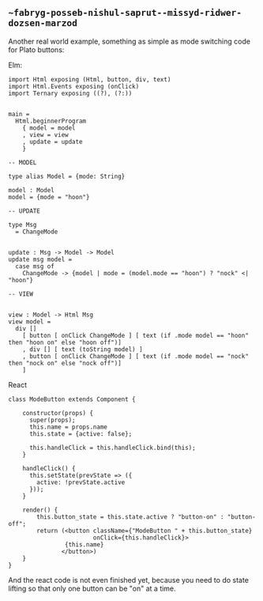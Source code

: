 ## `~fabryg-posseb-nishul-saprut--missyd-ridwer-dozsen-marzod`
Another real world example,
something as simple as mode switching code for Plato buttons:

Elm:

```
import Html exposing (Html, button, div, text)
import Html.Events exposing (onClick)
import Ternary exposing ((?), (?:))


main =
  Html.beginnerProgram
    { model = model
    , view = view
    , update = update
    }

-- MODEL

type alias Model = {mode: String}

model : Model
model = {mode = "hoon"}

-- UPDATE

type Msg
  = ChangeMode


update : Msg -> Model -> Model
update msg model =
  case msg of
    ChangeMode -> {model | mode = (model.mode == "hoon") ? "nock" <| "hoon"}

-- VIEW


view : Model -> Html Msg
view model =
  div []
    [ button [ onClick ChangeMode ] [ text (if .mode model == "hoon" then "hoon on" else "hoon off")]
    , div [] [ text (toString model) ]
    , button [ onClick ChangeMode ] [ text (if .mode model == "nock" then "nock on" else "nock off")]
    ]
```

React

```
class ModeButton extends Component {

    constructor(props) {
      super(props);
      this.name = props.name
      this.state = {active: false};

      this.handleClick = this.handleClick.bind(this);
    }

    handleClick() {
      this.setState(prevState => ({
        active: !prevState.active
      }));
    }

    render() {
        this.button_state = this.state.active ? "button-on" : "button-off";
        return (<button className={"ModeButton " + this.button_state}
                        onClick={this.handleClick}>
                {this.name}
               </button>)
    }
}
```

And the react code is not even finished yet, because you need to do state lifting
so that only one button can be "on" at a time.